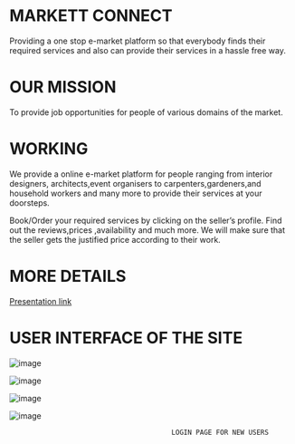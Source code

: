 # MARKETT CONNECT
 Providing a one stop e-market platform so that everybody finds their required  services and also can provide their services in a hassle free way.

# OUR MISSION
 To provide job opportunities for people of various domains of the market.
 
# WORKING 
 We provide a online e-market  platform for people ranging from interior designers, architects,event organisers to carpenters,gardeners,and household workers and many more to  provide their services at your doorsteps.

Book/Order your required services  by clicking on the seller’s profile.
Find out the reviews,prices ,availability  and much more.
We will make sure that the seller gets the justified price according to their work.

# MORE DETAILS 
 [Presentation link](https://docs.google.com/presentation/d/1yohMpn9rY-CIe6uI9gyMXN0IpUsvZGPKPcZ507xbFoM/edit?usp=sharing)
 
 # USER INTERFACE OF THE SITE
 
 ![image](https://user-images.githubusercontent.com/78607866/181270440-ac4fea01-ad7f-4df7-94e8-f64764dd30d7.png)
 
 
 
 ![image](https://user-images.githubusercontent.com/78607866/181270666-ac673669-6cd5-48d4-91d7-b3f2904f1aa6.png)
 
 
 ![image](https://user-images.githubusercontent.com/78607866/181270813-f4b99bb2-9e4f-4272-bfe7-f0128268a263.png)



![image](https://user-images.githubusercontent.com/78607866/181270942-3e94d9f7-4eb0-4278-945e-9c9670966eeb.png)
                                            
                                            LOGIN PAGE FOR NEW USERS
 


